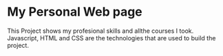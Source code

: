 # My Personal  Web page

This Project shows my profesional skills and allthe courses I took. Javascript, HTML and CSS are
the technologies that are used to build the project.
  